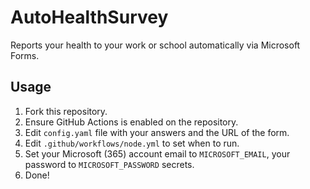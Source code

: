 # AutoHealthSurvey
Reports your health to your work or school automatically via Microsoft Forms.

## Usage
1. Fork this repository.
1. Ensure GitHub Actions is enabled on the repository.
1. Edit `config.yaml` file with your answers and the URL of the form.
1. Edit `.github/workflows/node.yml` to set when to run.
1. Set your Microsoft (365) account email to `MICROSOFT_EMAIL`, your password to `MICROSOFT_PASSWORD` secrets.
1. Done!
